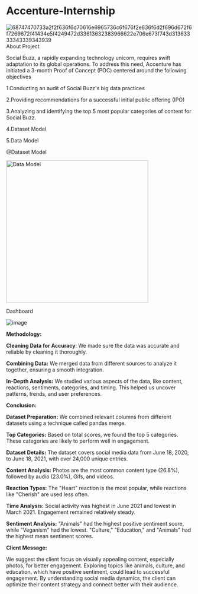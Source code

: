 # Accenture-Internship
![68747470733a2f2f636f6d70616e6965736c6f676f2e636f6d2f696d672f6f7269672f41434e5f4249472d33613632383966622e706e673f743d31363333343339343939](https://github.com/Payal03Gawande/Accenture-Internship/assets/132563037/49cb2b7c-3bdf-4d13-ab98-8e0590f90eb3)
About Project

Social Buzz, a rapidly expanding technology unicorn, requires swift adaptation to its global operations. To address this need, Accenture has initiated a 3-month Proof of Concept (POC) centered around the following objectives

1.Conducting an audit of Social Buzz's big data practices

2.Providing recommendations for a successful initial public offering (IPO)

3.Analyzing and identifying the top 5 most popular categories of content for Social Buzz.

4.Dataset Model

5.Data Model

@Dataset Model



<img width="384" alt="Data Model" src="https://github.com/Payal03Gawande/Accenture-Internship/assets/132563037/8dabe253-7603-42a2-8ef8-09ce3d1ccfb0">

Dashboard

![image](https://github.com/Payal03Gawande/Accenture-Internship/assets/132563037/fd729df6-3354-4735-8eae-01a8f68937ab)

**Methodology:**

**Cleaning Data for Accuracy**: We made sure the data was accurate and reliable by cleaning it thoroughly.

**Combining Data:** We merged data from different sources to analyze it together, ensuring a smooth integration.

**In-Depth Analysis:** We studied various aspects of the data, like content, reactions, sentiments, categories, and timing. This helped us uncover patterns, trends, and user preferences.

**Conclusion:**

**Dataset Preparation:** We combined relevant columns from different datasets using a technique called pandas merge.

**Top Categories:** Based on total scores, we found the top 5 categories. These categories are likely to perform well in engagement.

**Dataset Details:** The dataset covers social media data from June 18, 2020, to June 18, 2021, with over 24,000 unique entries.

**Content Analysis:** Photos are the most common content type (26.8%), followed by audio (23.0%), Gifs, and videos.

**Reaction Types:** The "Heart" reaction is the most popular, while reactions like "Cherish" are used less often.

**Time Analysis:** Social activity was highest in June 2021 and lowest in March 2021. Engagement remained relatively steady.

**Sentiment Analysis:** "Animals" had the highest positive sentiment score, while "Veganism" had the lowest. "Culture," "Education," and "Animals" had the highest mean sentiment scores.

**Client Message:**

We suggest the client focus on visually appealing content, especially photos, for better engagement. Exploring topics like animals, culture, and education, which have positive sentiment, could lead to successful engagement. By understanding social media dynamics, the client can optimize their content strategy and connect better with their audience.

